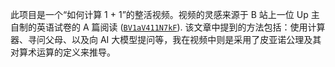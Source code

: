 此项目是一个“如何计算 1 + 1”的整活视频。视频的灵感来源于 B 站上一位 Up 主自制的英语试卷的 A 篇阅读 ([`BV1aV411N7kF`](https://www.bilibili.com/video/BV1aV411N7k)). 该文章中提到的方法包括：使用计算器、寻问父母、以及向 AI 大模型提问等，我在视频中则是采用了皮亚诺公理及其对算术运算的定义来推导。